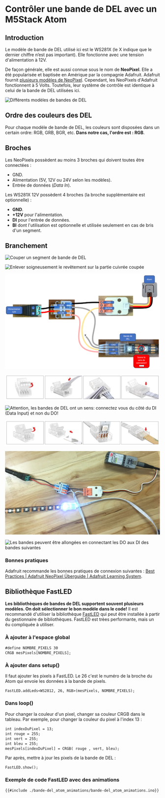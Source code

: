 # Contrôler une bande de DEL avec un M5Stack Atom

## Introduction

Le modèle de bande de DEL utilisé ici est le WS281X (le X indique que le dernier chiffre n’est pas important). Elle fonctionne avec une tension d'alimentation à 12V.

De façon générale, elle est aussi connue sous le nom de **NeoPixel**. Elle a été popularisée et baptisée en Amérique par la compagnie Adafruit. Adafruit fournit [plusieurs modèles de NeoPixel](https://www.adafruit.com/category/168). Cependant, les NeoPixels d'Adafruit fonctionnent à 5 Volts. Toutefois, leur système de contrôle est identique à celui de la bande de DEL utilisées ici. 

![Différents modèles de bandes de DEL](./bande_del_modeles.svg)

## Ordre des couleurs des DEL

Pour chaque modèle de bande de DEL, les couleurs sont disposées dans un certain ordre: RGB, GRB, BGR, etc. **Dans notre cas, l'ordre est : RGB**.

## Broches

Les NeoPixels possèdent au moins 3 broches qui doivent toutes être connectées :
* GND.
* Alimentation (5V, 12V ou 24V selon les modèles).
* Entrée de données (*Data In*).

Les WS281X 12V possèdent 4 broches (la broche supplémentaire est optionnelle) :
* **GND**.
* **+12V** pour l'alimentation.
* **DI** pour l'entrée de données.
* **BI** dont l'utilisation est optionnelle et utilisée seulement en cas de bris d'un segment.

## Branchement

![Couper un segment de bande de DEL](./Diapositive1.SVG)

![Enlever soigneusement le revêtement sur la partie cuivrée coupée](./Diapositive2.SVG)

![Schéma du montage a effectuer](./bande-del_atom_schema.png)

![Effectuer la connexion avec le connecteur sans soudure du côté du multi-câble](./bande-del_connecteur_cote-cable.png)

![Attention, les bandes de DEL ont un sens: connectez vous du côté du DI (Data Input) et non du DO!](./bande_del_sens.svg)

![Effectuer la connexion avec le connecteur sans soudure du côté de la bande](./bande-del_connecteur_cote-bande.png)

![Photo du montage effectué](./bande-del_atom_photo.png)

![Les bandes peuvent être allongées en connectant les DO aux DI des bandes suivantes](./bande_del_extension_schema.svg)


### Bonnes pratiques

Adafruit recommande les bonnes pratiques de connexion suivantes : [Best Practices | Adafruit NeoPixel Überguide | Adafruit Learning System](https://learn.adafruit.com/adafruit-neopixel-uberguide/best-practices).

## Bibliothèque FastLED

**Les bibliothèques de bandes de DEL supportent souvent plusieurs modèles. On doit sélectionner le bon modèle dans le code!**  Il est recommandé d'utiliser la bibliothèque [FastLED](https://github.com/FastLED/FastLED) qui peut être installée à partir du gestionnaire de bibliothèques. FastLED est trèes performante, mais un êu compliquée à utiliser. 

### À ajouter à l'espace global

```arduino
#define NOMBRE_PIXELS 30 
CRGB mesPixels[NOMBRE_PIXELS];
```

### À ajouter dans setup()

Il faut ajouter les pixels à FastLED. Le 26 c'est le numéro de la broche du Atom qui envoie les données à la bande de pixels.

```arduino
FastLED.addLeds<WS2812, 26, RGB>(mesPixels, NOMBRE_PIXELS);
```

### Dans loop()

Pour changer la couleur d'un pixel, changer sa couleur CRGB dans le tableau. Par exemple, pour changer la couleur du pixel à l'index 13 :
```arduino
int indexDuPixel = 13;
int rouge = 255;
int vert = 255;
int bleu = 255;
mesPixels[indexDuPixel] = CRGB( rouge , vert, bleu);
```
Par après, mettre à jour les pixels de la bande de DEL :
```arduino
FastLED.show();
```

### Exemple de code FastLED avec des animations

```arduino
{{#include ./bande-del_atom_animations/bande-del_atom_animations.ino}}
```

